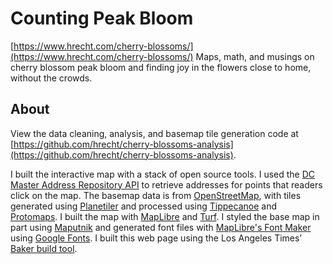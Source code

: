 # Counting Peak Bloom
[https://www.hrecht.com/cherry-blossoms/](https://www.hrecht.com/cherry-blossoms/)
Maps, math, and musings on cherry blossom peak bloom and finding joy in the flowers close to home, without the crowds. 

## About
View the data cleaning, analysis, and basemap tile generation code at [https://github.com/hrecht/cherry-blossoms-analysis](https://github.com/hrecht/cherry-blossoms-analysis).

I built the interactive map with a stack of open source tools. I used the <a href="https://developers.data.dc.gov/" target="_blank">DC Master Address Repository API</a> to retrieve addresses for points that readers click on the map. The basemap data is from <a href="https://www.openstreetmap.org" target="_blank">OpenStreetMap</a>, with tiles generated using <a href="https://github.com/onthegomap/planetiler" target="_blank">Planetiler</a> and processed using <a href="https://github.com/felt/tippecanoe" target="_blank">Tippecanoe</a> and <a href="https://protomaps.com/" target="_blank">Protomaps</a>. I built the map with <a href="https://maplibre.org/" target="_blank">MapLibre</a> and <a href="https://turfjs.org/" target="_blank">Turf</a>. I styled the base map in part using <a href="https://maputnik.github.io/" target="_blank">Maputnik</a> and generated font files with <a href="https://github.com/maplibre/font-maker" target="_blank">MapLibre's Font Maker</a> using <a href="https://fonts.google.com/" target="_blank">Google Fonts</a>. I built this web page using the Los Angeles Times’ <a href="https://github.com/datadesk/baker-example-page-template" target="_blank">Baker build tool</a>.